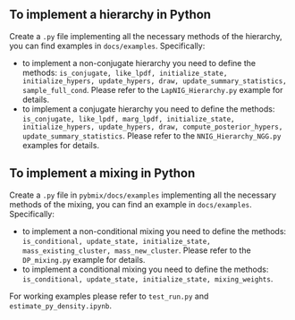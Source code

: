 ## To implement a hierarchy in Python

Create a ```.py``` file implementing all the necessary methods of the hierarchy,
you can find examples in  ```docs/examples```. Specifically:

- to implement a non-conjugate hierarchy you need to define the
  methods: ```is_conjugate, like_lpdf, initialize_state, initialize_hypers,
  update_hypers, draw, update_summary_statistics, sample_full_cond```. Please refer to the ```LapNIG_Hierarchy.py```
  example for details.
- to implement a conjugate hierarchy you need to define the
  methods: ```is_conjugate, like_lpdf, marg_lpdf, initialize_state,
  initialize_hypers, update_hypers, draw, compute_posterior_hypers,
  update_summary_statistics```. Please refer to the ```NNIG_Hierarchy_NGG.py``` examples for details.

## To implement a mixing in Python
Create a ```.py``` file in ```pybmix/docs/examples``` implementing all the necessary methods of the mixing,
you can find an example in  ```docs/examples```. Specifically:
- to implement a non-conditional mixing you need to define the methods:
  ```is_conditional, update_state, initialize_state, mass_existing_cluster, mass_new_cluster```.
  Please refer to the ```DP_mixing.py``` example for details.
- to implement a conditional mixing you need to define the methods:
  ```is_conditional, update_state, initialize_state, mixing_weights```.

For working examples please refer to ```test_run.py``` and ```estimate_py_density.ipynb```.